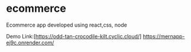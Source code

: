 # ecommerce
Ecommerce app developed using react,css, node 

Demo Link:[https://odd-tan-crocodile-kilt.cyclic.cloud/]
             https://mernapp-ej9c.onrender.com/
